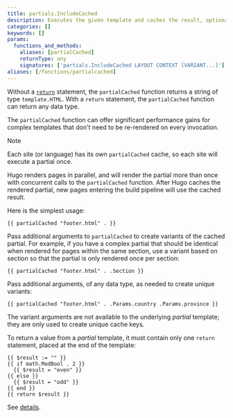 ```yaml
---
title: partials.IncludeCached
description: Executes the given template and caches the result, optionally passing context. If the  contains a return statement, returns the given value, else returns the rendered output.
categories: []
keywords: []
params:
  functions_and_methods:
    aliases: [partialCached]
    returnType: any
    signatures: ['partials.IncludeCached LAYOUT CONTEXT [VARIANT...]']
aliases: [/functions/partialcached]
---
```


Without a [`return`] statement, the `partialCached` function returns a string of type `template.HTML`. With a `return` statement, the `partialCached` function can return any data type.

The `partialCached` function can offer significant performance gains for complex templates that don't need to be re-rendered on every invocation.

> [!note]
> Each site (or language) has its own `partialCached` cache, so each site will execute a partial once.
>
> Hugo renders pages in parallel, and will render the partial more than once with concurrent calls to the `partialCached` function. After Hugo caches the rendered partial, new pages entering the build pipeline will use the cached result.

Here is the simplest usage:

```go-html-template
{{ partialCached "footer.html" . }}
```

Pass additional arguments to `partialCached` to create variants of the cached partial. For example, if you have a complex partial that should be identical when rendered for pages within the same section, use a variant based on section so that the partial is only rendered once per section:

```go-html-template {file="layouts/baseof.html"}
{{ partialCached "footer.html" . .Section }}
```

Pass additional arguments, of any data type, as needed to create unique variants:

```go-html-template
{{ partialCached "footer.html" . .Params.country .Params.province }}
```

The variant arguments are not available to the underlying _partial_ template; they are only used to create unique cache keys.

To return a value from a _partial_ template, it must contain only one `return` statement, placed at the end of the template:

```go-html-template
{{ $result := "" }}
{{ if math.ModBool . 2 }}
  {{ $result = "even" }}
{{ else }}
  {{ $result = "odd" }}
{{ end }}
{{ return $result }}
```

See&nbsp;[details][`return`].

[`return`]: /functions/go-template/return/

